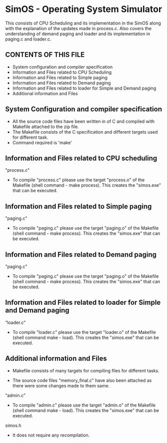 # SimOS - Operating System Simulator
This consists of CPU Scheduling and its implementation in the SimOS along with the explanation of the updates made in process.c. Also covers the understanding of demand paging and loader and its implementation in paging.c and loader.c.

CONTENTS OF THIS FILE
---------------------

* System configuration and compiler specification
* Information and Files related to CPU Scheduling
* Information and Files related to Simple paging 
* Information and Files related to Demand paging 
* Information and Files related to loader for Simple and Demand paging
* Additional information and Files



System Configuration and compiler specification
-----------------------------------------------
- All the source code files have been written in of C and compiled with Makefile attached to the zip file.
- The Makefile consists of the C specification and different targets used for different task.
- Command required is 'make'


Information and Files related to CPU scheduling
---------------------------------------
"process.c"

- To compile "process.c" please use the target "process.o" of the Makefile (shell command - make process). This creates the "simos.exe" that can be executed.


Information and Files related to Simple paging
---------------------------------------
"paging.c"

- To compile "paging.c" please use the target "paging.o" of the Makefile (shell command - make process). This creates the "simos.exe" that can be executed.

Information and Files related to Demand paging
---------------------------------------
"paging.c"

- To compile "paging.c" please use the target "paging.o" of the Makefile (shell command - make process). This creates the "simos.exe" that can be executed.

Information and Files related to loader for Simple and Demand paging
---------------------------------------
“loader.c”

- To compile "loader.c" please use the target "loader.o" of the Makefile (shell command make - load). This creates the "simos.exe" that can be executed.


Additional information and Files
--------------------------------
- Makefile consists of many targets for compiling files for different tasks.

- The source code files "memory_final.c" have also been attached as there were some changes made to them same.

“admin.c”

- To compile "admin.c" please use the target "admin.o" of the Makefile (shell command make - load). This creates the "simos.exe" that can be executed.

simos.h

- It does not require any recompilation.
